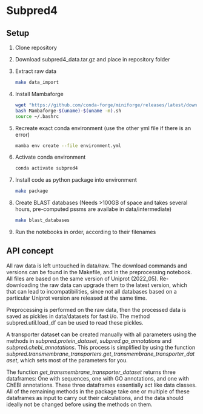 # Subpred4

## Setup

1. Clone repository

2. Download subpred4_data.tar.gz and place in repository folder

3. Extract raw data

    ```bash
    make data_import
    ```

4. Install Mambaforge

    ```bash
    wget "https://github.com/conda-forge/miniforge/releases/latest/download/Mambaforge-$(uname)-$(uname -m).sh"
    bash Mambaforge-$(uname)-$(uname -m).sh
    source ~/.bashrc
    ```

5. Recreate exact conda environment (use the other yml file if there is an error)

    ```bash
    mamba env create --file environment.yml
    ```

6. Activate conda environment

    ```bash
    conda activate subpred4
    ```

7. Install code as python package into environment

    ```bash
    make package
    ```

8. Create BLAST databases (Needs >100GB of space and takes several hours, pre-computed pssms are availabe in data/intermediate)

    ```bash
    make blast_databases
    ```

9. Run the notebooks in order, according to their filenames

## API concept

All raw data is left untouched in data/raw. The download commands and versions can be found in the Makefile, and in the preprocessing notebook. All files are based on the same version of Uniprot (2022_05). Re-downloading the raw data can upgrade them to the latest version, which that can lead to incompatibilities, since not all databases based on a particular Uniprot version are released at the same time.

Preprocessing is performed on the raw data, then the processed data is saved as pickles in data/datasets for fast i/o. The method subpred.util.load_df can be used to read these pickles.

A transporter dataset can be created manually with all parameters using the methods in *subpred.protein_dataset*, *subpred.go_annotations* and *subpred.chebi_annotations*. This process is simplified by using the function *subpred.transmembrane_transporters.get_transmembrane_transporter_dataset*, which sets most of the parameters for you.

The function *get_transmembrane_transporter_dataset* returns three dataframes: One with sequences, one with GO annotations, and one with ChEBI annotations. These three dataframes essentially act like data classes. All of the remaining methods in the package take one or multiple of these dataframes as input to carry out their calculations, and the data should ideally not be changed before using the methods on them.
